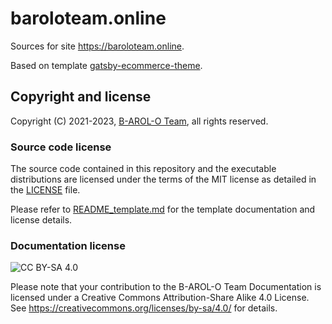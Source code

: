 # baroloteam.online

Sources for site <https://baroloteam.online>.

Based on template [gatsby-ecommerce-theme](https://github.com/netlify-templates/gatsby-ecommerce-theme).

## Copyright and license

Copyright (C) 2021-2023, [B-AROL-O Team](https://github.com/B-AROL-O), all rights reserved.

### Source code license

The source code contained in this repository and the executable distributions are licensed under the terms of the MIT license as detailed in the [LICENSE](LICENSE) file.

Please refer to [README_template.md](README_template.md) for the template documentation and license details.

### Documentation license

![CC BY-SA 4.0](https://i.creativecommons.org/l/by-sa/4.0/88x31.png)

Please note that your contribution to the B-AROL-O Team Documentation is licensed under a Creative Commons Attribution-Share Alike 4.0 License.
See <https://creativecommons.org/licenses/by-sa/4.0/> for details.

<!-- EOF -->